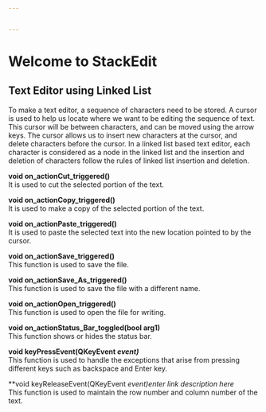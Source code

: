 ```yaml
---


---
```


<h1 id="welcome-to-stackedit">Welcome to StackEdit</h1>
<h2 id="text-editor-using-linked-list">Text Editor using Linked List</h2>
<p>To make a text editor, a sequence of characters need to be stored. A cursor is used to help us locate where we want to be editing the sequence of text. This cursor will be between characters, and can be moved using the arrow keys. The cursor allows us to insert new characters at the cursor, and delete characters before the cursor. In a linked list based text editor, each character is considered as a node in the linked list and the insertion and deletion of characters follow the rules of linked list insertion and deletion.</p>
<p><strong>void on_actionCut_triggered()</strong><br>
It is used to cut the selected portion of the text.</p>
<p><strong>void on_actionCopy_triggered()</strong><br>
It is used to make a copy of the selected portion of the text.</p>
<p><strong>void on_actionPaste_triggered()</strong><br>
It is used to paste the selected text into the new location pointed to by the cursor.</p>
<p><strong>void  on_actionSave_triggered()</strong><br>
This function is used to save the file.</p>
<p><strong>void  on_actionSave_As_triggered()</strong><br>
This function is used to save the file with a different name.</p>
<p><strong>void  on_actionOpen_triggered()</strong><br>
This function is used to open the file for writing.</p>
<p><strong>void  on_actionStatus_Bar_toggled(bool arg1)</strong><br>
This function shows or hides the status bar.</p>
<p><strong>void  keyPressEvent(QKeyEvent <em>event)</em></strong><br>
This function is used to handle the exceptions that arise from pressing different keys such as backspace and Enter key.</p>
<p>**void  keyReleaseEvent(QKeyEvent <em>event)<em>enter link description here</em></em><br>
This function is used to maintain the row number and column number of the text.</p>

